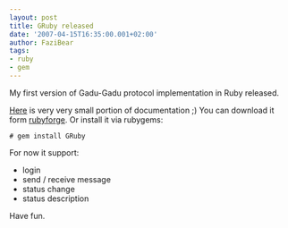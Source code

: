 ```yaml
---
layout: post
title: GRuby released
date: '2007-04-15T16:35:00.001+02:00'
author: FaziBear
tags:
- ruby
- gem
---
```


My first version of Gadu-Gadu protocol implementation in Ruby released.

<a href="http://gruby.rubyforge.org/">Here</a> is very very small portion of documentation ;)
You can download it form <a href="http://rubyforge.org/projects/Gruby">rubyforge</a>.
Or install it via rubygems:

`# gem install GRuby`

For now it support:

- login
- send / receive message
- status change
- status description

Have fun.